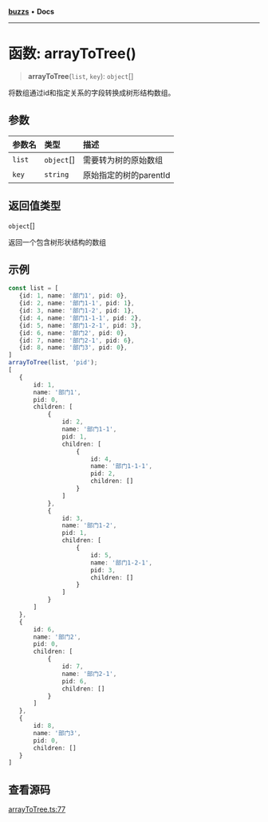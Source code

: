 [**buzzs**](../README.md) • **Docs**

***

# 函数: arrayToTree()

> **arrayToTree**(`list`, `key`): `object`[]

将数组通过id和指定关系的字段转换成树形结构数组。

## 参数

| 参数名 | 类型 | 描述 |
| :------ | :------ | :------ |
| `list` | `object`[] | 需要转为树的原始数组 |
| `key` | `string` | 原始指定的树的parentId |

## 返回值类型

`object`[]

返回一个包含树形状结构的数组

## 示例

```ts
const list = [
   {id: 1, name: '部门1', pid: 0},
   {id: 2, name: '部门1-1', pid: 1},
   {id: 3, name: '部门1-2', pid: 1},
   {id: 4, name: '部门1-1-1', pid: 2},
   {id: 5, name: '部门1-2-1', pid: 3},
   {id: 6, name: '部门2', pid: 0},
   {id: 7, name: '部门2-1', pid: 6},
   {id: 8, name: '部门3', pid: 0},
]
arrayToTree(list, 'pid');
[
   {
       id: 1,
       name: '部门1',
       pid: 0,
       children: [
           {
               id: 2,
               name: '部门1-1',
               pid: 1,
               children: [
                   {
                       id: 4, 
                       name: '部门1-1-1', 
                       pid: 2,
                       children: []
                   }
               ]
           },
           {
               id: 3,
               name: '部门1-2',
               pid: 1,
               children: [
                   {
                       id: 5, 
                       name: '部门1-2-1', 
                       pid: 3,
                       children: []
                   }
               ]
           }
       ]
   },
   {
       id: 6,
       name: '部门2',
       pid: 0,
       children: [
           {
               id: 7, 
               name: '部门2-1', 
               pid: 6,
               children: []
           }
       ]
   },
   {
       id: 8,
       name: '部门3',
       pid: 0,
       children: []
   }
]
```

## 查看源码

[arrayToTree.ts:77](https://github.com/Leexiaop/buzz/blob/bedc8fe93cece410f231cab3a569666c94915a71/src/arrayToTree.ts#L77)
